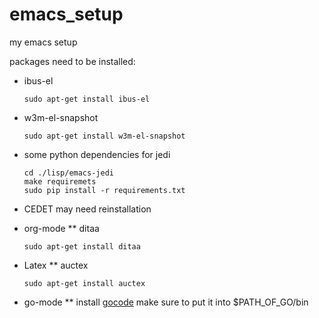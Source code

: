 emacs_setup
===========

my emacs setup

packages need to be installed:
* ibus-el

  ```shell
  sudo apt-get install ibus-el
  ```
* w3m-el-snapshot
  
  ```shell
  sudo apt-get install w3m-el-snapshot
  ```
* some python dependencies for jedi

  ```shell
  cd ./lisp/emacs-jedi
  make requiremets
  sudo pip install -r requirements.txt
  ```
* CEDET may need reinstallation

* org-mode
** ditaa
  ```shell
  sudo apt-get install ditaa
  ```
* Latex
** auctex
  ```shell
  sudo apt-get install auctex
  ```
  
* go-mode
** install [gocode](https://github.com/nsf/gocode)
   make sure to put it into $PATH_OF_GO/bin
   